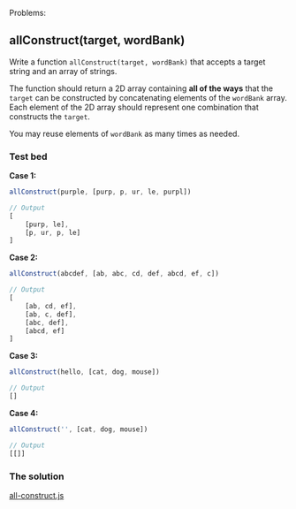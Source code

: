 Problems:

## allConstruct(target, wordBank)

Write a function `allConstruct(target, wordBank)` that accepts a target string and an array of strings.

The function should return a 2D array containing **all of the ways** that the `target` can be constructed by concatenating elements of the `wordBank` array. Each element of the 2D array should represent one combination that constructs the `target`.

You may reuse elements of `wordBank` as many times as needed.

### Test bed

**Case 1:**

```javascript
allConstruct(purple, [purp, p, ur, le, purpl])

// Output
[
    [purp, le],
    [p, ur, p, le]
]
```

**Case 2:**

```javascript
allConstruct(abcdef, [ab, abc, cd, def, abcd, ef, c])

// Output
[
    [ab, cd, ef],
    [ab, c, def],
    [abc, def],
    [abcd, ef]
]

```

**Case 3:**

```javascript
allConstruct(hello, [cat, dog, mouse])

// Output
[]
```

**Case 4:**

```javascript
allConstruct('', [cat, dog, mouse])

// Output
[[]]
```

### The solution

[all-construct.js](all-construct.js)
